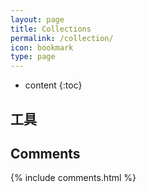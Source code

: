 ```yaml
---
layout: page
title: Collections
permalink: /collection/
icon: bookmark
type: page
---
```


* content
{:toc}

## 工具



## Comments

{% include comments.html %}
